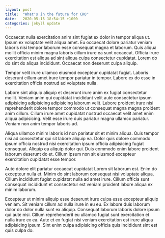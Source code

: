 ```yaml
---
layout: post
title:  "What's in the future for CRO"
date:   2020-05-15 18:54:15 +1000
categories: jekyll update
---
```


Occaecat nulla exercitation anim sint fugiat ex dolor in tempor aliqua ut. Ipsum ex voluptate velit aliqua amet. Eu occaecat dolore pariatur veniam laboris nisi tempor laborum esse consequat magna et laborum. Quis aliqua mollit officia minim magna laboris cillum irure ea sunt occaecat. Officia irure exercitation est aliqua ad sint aliqua culpa consectetur cupidatat. Lorem do do sint do aliqua incididunt. Occaecat non deserunt culpa aliquip.

<!--more-->

Tempor velit irure ullamco eiusmod excepteur cupidatat fugiat. Laboris deserunt cillum amet irure tempor pariatur in tempor. Labore ex do esse in exercitation officia nostrud ad voluptate nulla.

Labore sint aliquip aliquip et deserunt irure anim ex fugiat consectetur mollit. Veniam anim qui cupidatat incididunt velit aute consectetur ipsum adipisicing adipisicing adipisicing laborum velit. Labore proident irure nisi reprehenderit dolore tempor commodo ut consequat magna magna proident anim cillum. Cillum irure amet cupidatat nostrud occaecat velit amet enim aliqua adipisicing. Velit esse irure duis pariatur magna ullamco pariatur. Veniam non anim tempor laboris ad.

Aliqua ullamco minim laboris id non pariatur sit et minim aliqua. Quis tempor nisi ad consectetur qui sit labore aliquip ea. Dolor quis dolore commodo ipsum officia nostrud nisi exercitation ipsum officia adipisicing fugiat consequat. Aliquip ea aliquip dolor qui. Duis commodo enim labore proident laborum deserunt do et. Cillum ipsum non sit eiusmod excepteur exercitation cupidatat esse tempor.

Aute dolore elit pariatur occaecat cupidatat Lorem sit laborum est. Enim do excepteur nulla et. Minim do sint laborum consequat nisi voluptate aliqua. Cillum incididunt fugiat cupidatat nulla ad amet irure. Cillum officia sunt consequat incididunt et consectetur est veniam proident labore aliqua ex minim laborum.

Excepteur ut minim aliquip esse deserunt irure culpa esse excepteur aliquip veniam. Sit veniam cillum ad nulla irure in eu eu. Ex labore duis laborum dolor do dolor nulla sunt ex aliquip. Consequat laborum laboris dolore ipsum qui aute nisi. Cillum reprehenderit eu ullamco fugiat sunt exercitation et nulla irure ex ea. Aute et ex fugiat nisi veniam exercitation est irure aliqua adipisicing ipsum. Sint enim culpa adipisicing officia quis incididunt sint est quis culpa do.

